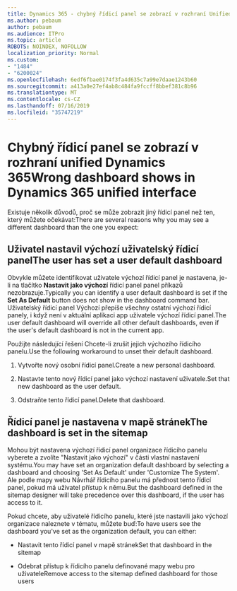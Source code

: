 ```yaml
---
title: Dynamics 365 - chybný řídicí panel se zobrazí v rozhraní Unified Dynamics 365
ms.author: pebaum
author: pebaum
ms.audience: ITPro
ms.topic: article
ROBOTS: NOINDEX, NOFOLLOW
localization_priority: Normal
ms.custom:
- "1484"
- "6200024"
ms.openlocfilehash: 6edf6fbae0174f3fa4d635c7a99e7daae1243b60
ms.sourcegitcommit: a413a0e27ef4ab8c484fa9fccff8bbef381c8b96
ms.translationtype: MT
ms.contentlocale: cs-CZ
ms.lasthandoff: 07/16/2019
ms.locfileid: "35747219"
---
```

# <a name="wrong-dashboard-shows-in-dynamics-365-unified-interface"></a><span data-ttu-id="61c51-102">Chybný řídicí panel se zobrazí v rozhraní unified Dynamics 365</span><span class="sxs-lookup"><span data-stu-id="61c51-102">Wrong dashboard shows in Dynamics 365 unified interface</span></span>

<span data-ttu-id="61c51-103">Existuje několik důvodů, proč se může zobrazit jiný řídicí panel než ten, který můžete očekávat:</span><span class="sxs-lookup"><span data-stu-id="61c51-103">There are several reasons why you may see a different dashboard than the one you expect:</span></span>

## <a name="the-user-has-set-a-user-default-dashboard"></a><span data-ttu-id="61c51-104">Uživatel nastavil výchozí uživatelský řídicí panel</span><span class="sxs-lookup"><span data-stu-id="61c51-104">The user has set a user default dashboard</span></span> 

<span data-ttu-id="61c51-105">Obvykle můžete identifikovat uživatele výchozí řídicí panel je nastavena, je-li na tlačítko **Nastavit jako výchozí** řídicí panel panel příkazů nezobrazuje.</span><span class="sxs-lookup"><span data-stu-id="61c51-105">Typically you can identify a user default dashboard is set if the **Set As Default** button does not show in the dashboard command bar.</span></span> <span data-ttu-id="61c51-106">Uživatelský řídicí panel Výchozí přepíše všechny ostatní výchozí řídicí panely, i když není v aktuální aplikaci app uživatele výchozí řídicí panel.</span><span class="sxs-lookup"><span data-stu-id="61c51-106">The user default dashboard will override all other default dashboards, even if the user's default dashboard is not in the current app.</span></span>

<span data-ttu-id="61c51-107">Použijte následující řešení Chcete-li zrušit jejich výchozího řídicího panelu.</span><span class="sxs-lookup"><span data-stu-id="61c51-107">Use the following workaround to unset their default dashboard.</span></span>

1. <span data-ttu-id="61c51-108">Vytvořte nový osobní řídicí panel.</span><span class="sxs-lookup"><span data-stu-id="61c51-108">Create a new personal dashboard.</span></span>

2. <span data-ttu-id="61c51-109">Nastavte tento nový řídicí panel jako výchozí nastavení uživatele.</span><span class="sxs-lookup"><span data-stu-id="61c51-109">Set that new dashboard as the user default.</span></span>

3. <span data-ttu-id="61c51-110">Odstraňte tento řídicí panel.</span><span class="sxs-lookup"><span data-stu-id="61c51-110">Delete that dashboard.</span></span>

## <a name="the-dashboard-is-set-in-the-sitemap"></a><span data-ttu-id="61c51-111">Řídicí panel je nastavena v mapě stránek</span><span class="sxs-lookup"><span data-stu-id="61c51-111">The dashboard is set in the sitemap</span></span>

<span data-ttu-id="61c51-112">Mohou být nastavena výchozí řídicí panel organizace řídicího panelu vyberete a zvolíte "Nastavit jako výchozí" v části vlastní nastavení systému.</span><span class="sxs-lookup"><span data-stu-id="61c51-112">You may have set an organization default dashboard by selecting a dashboard and choosing 'Set As Default' under 'Customize The System'.</span></span> <span data-ttu-id="61c51-113">Ale podle mapy webu Návrhář řídicího panelu má přednost tento řídicí panel, pokud má uživatel přístup k němu.</span><span class="sxs-lookup"><span data-stu-id="61c51-113">But the dashboard defined in the sitemap designer will take precedence over this dashboard, if the user has access to it.</span></span>

<span data-ttu-id="61c51-114">Pokud chcete, aby uživatelé řídicího panelu, které jste nastavili jako výchozí organizace naleznete v tématu, můžete buď:</span><span class="sxs-lookup"><span data-stu-id="61c51-114">To have users see the dashboard you've set as the organization default, you can either:</span></span>

* <span data-ttu-id="61c51-115">Nastavit tento řídicí panel v mapě stránek</span><span class="sxs-lookup"><span data-stu-id="61c51-115">Set that dashboard in the sitemap</span></span>

* <span data-ttu-id="61c51-116">Odebrat přístup k řídicího panelu definované mapy webu pro uživatele</span><span class="sxs-lookup"><span data-stu-id="61c51-116">Remove access to the sitemap defined dashboard for those users</span></span>
